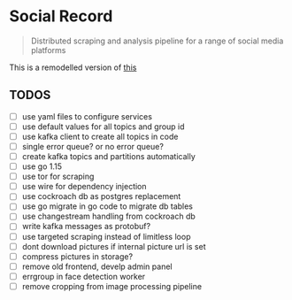 # Social Record

> Distributed scraping and analysis pipeline for a range of social media platforms

This is a remodelled version of [this](https://github.com/codeuniversity/smag-mvp)

## TODOS

- [ ] use yaml files to configure services
- [ ] use default values for all topics and group id
- [ ] use kafka client to create all topics in code
- [ ] single error queue? or no error queue?
- [ ] create kafka topics and partitions automatically
- [ ] use go 1.15
- [ ] use tor for scraping
- [ ] use wire for dependency injection
- [ ] use cockroach db as postgres replacement
- [ ] use go migrate in go code to migrate db tables
- [ ] use changestream handling from cockroach db
- [ ] write kafka messages as protobuf?
- [ ] use targeted scraping instead of limitless loop
- [ ] dont download pictures if internal picture url is set
- [ ] compress pictures in storage?
- [ ] remove old frontend, develp admin panel
- [ ] errgroup in face detection worker
- [ ] remove cropping from image processing pipeline
